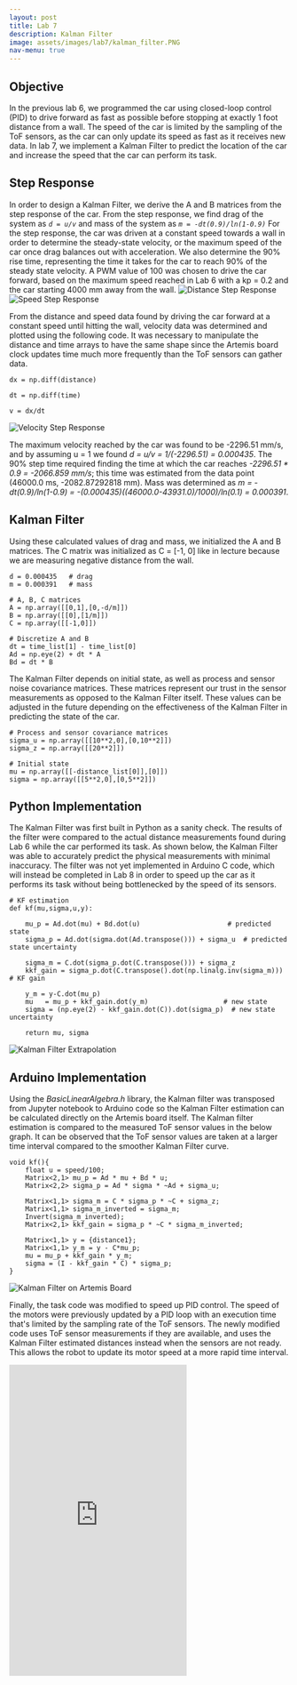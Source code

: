 ```yaml
---
layout: post
title: Lab 7
description: Kalman Filter
image: assets/images/lab7/kalman_filter.PNG
nav-menu: true
---
```

<section id="content">

<h2>Objective</h2>
In the previous lab 6, we programmed the car using closed-loop control (PID) to drive forward as fast as possible before stopping at exactly 1 foot distance from a wall. The speed of the car is limited by the sampling of the ToF sensors, as the car can only update its speed as fast as it receives new data. In lab 7, we implement a Kalman Filter to predict the location of the car and increase the speed that the car can perform its task.

<h2>Step Response</h2>
In order to design a Kalman Filter, we derive the A and B matrices from the step response of the car. From the step response, we find drag of the system as
<code><i>d = u/v</i></code>
and mass of the system as
<code><i>m = -dt(0.9)/ln(1-0.9)</i></code>
For the step response, the car was driven at a constant speed towards a wall in order to determine the steady-state velocity, or the maximum speed of the car once drag balances out with acceleration. We also determine the 90% rise time, representing the time it takes for the car to reach 90% of the steady state velocity. A PWM value of 100 was chosen to drive the car forward, based on the maximum speed reached in Lab 6 with a kp = 0.2 and the car starting 4000 mm away from the wall.

<img src="assets/images/lab7/distance_graph.PNG" alt="Distance Step Response">
<img src="assets/images/lab7/speed_graph.PNG" alt="Speed Step Response">

From the distance and speed data found by driving the car forward at a constant speed until hitting the wall, velocity data was determined and plotted using the following code. It was necessary to manipulate the distance and time arrays to have the same shape since the Artemis board clock updates time much more frequently than the ToF sensors can gather data.

<pre><code>dx = np.diff(distance)

dt = np.diff(time)

v = dx/dt
</code></pre>
<img src="assets/images/lab7/velocity_graph.PNG" alt="Velocity Step Response">

The maximum velocity reached by the car was found to be -2296.51 mm/s, and by assuming u = 1 we found <i>d = u/v = 1/(-2296.51) = 0.000435</i>. The 90% step time required finding the time at which the car reaches <i>-2296.51 * 0.9 = -2066.859 mm/s</i>; this time was estimated from the data point (46000.0 ms, -2082.87292818 mm). Mass was determined as <i>m = -dt(0.9)/ln(1-0.9) = -(0.000435)((46000.0-43931.0)/1000)/ln(0.1) = 0.000391</i>.

<h2>Kalman Filter</h2>
Using these calculated values of drag and mass, we initialized the A and B matrices. The C matrix was initialized as C = [-1, 0] like in lecture because we are measuring negative distance from the wall.

<pre><code>d = 0.000435   # drag
m = 0.000391   # mass

# A, B, C matrices
A = np.array([[0,1],[0,-d/m]])
B = np.array([[0],[1/m]])
C = np.array([[-1,0]])

# Discretize A and B
dt = time_list[1] - time_list[0]
Ad = np.eye(2) + dt * A
Bd = dt * B
</code></pre>

The Kalman Filter depends on initial state, as well as process and sensor noise covariance matrices. These matrices represent our trust in the sensor measurements as opposed to the Kalman Filter itself. These values can be adjusted in the future depending on the effectiveness of the Kalman Filter in predicting the state of the car.

<pre><code># Process and sensor covariance matrices
sigma_u = np.array([[10**2,0],[0,10**2]])
sigma_z = np.array([[20**2]])

# Initial state
mu = np.array([[-distance_list[0]],[0]])
sigma = np.array([[5**2,0],[0,5**2]])
</code></pre>

<h2>Python Implementation</h2>
The Kalman Filter was first built in Python as a sanity check. The results of the filter were compared to the actual distance measurements found during Lab 6 while the car performed its task. As shown below, the Kalman Filter was able to accurately predict the physical measurements with minimal inaccuracy. The filter was not yet implemented in Arduino C code, which will instead be completed in Lab 8 in order to speed up the car as it performs its task without being bottlenecked by the speed of its sensors.

<pre><code># KF estimation
def kf(mu,sigma,u,y):
    
    mu_p = Ad.dot(mu) + Bd.dot(u)                      # predicted state
    sigma_p = Ad.dot(sigma.dot(Ad.transpose())) + sigma_u  # predicted state uncertainty
    
    sigma_m = C.dot(sigma_p.dot(C.transpose())) + sigma_z
    kkf_gain = sigma_p.dot(C.transpose().dot(np.linalg.inv(sigma_m)))  # KF gain
    
    y_m = y-C.dot(mu_p)
    mu   = mu_p + kkf_gain.dot(y_m)                   # new state 
    sigma = (np.eye(2) - kkf_gain.dot(C)).dot(sigma_p)  # new state uncertainty

    return mu, sigma
</code></pre>

<img src="assets/images/lab7/kalman_python.PNG" alt="Kalman Filter Extrapolation">

<h2>Arduino Implementation</h2>
Using the <i>BasicLinearAlgebra.h</i> library, the Kalman filter was transposed from Jupyter notebook to Arduino code so the Kalman Filter estimation can be calculated directly on the Artemis board itself. The Kalman filter estimation is compared to the measured ToF sensor values in the below graph. It can be observed that the ToF sensor values are taken at a larger time interval compared to the smoother Kalman Filter curve.

<pre><code>void kf(){
    float u = speed/100;
    Matrix<2,1> mu_p = Ad * mu + Bd * u;
    Matrix<2,2> sigma_p = Ad * sigma * ~Ad + sigma_u;

    Matrix<1,1> sigma_m = C * sigma_p * ~C + sigma_z;
    Matrix<1,1> sigma_m_inverted = sigma_m;
    Invert(sigma_m_inverted);
    Matrix<2,1> kkf_gain = sigma_p * ~C * sigma_m_inverted;

    Matrix<1,1> y = {distance1};
    Matrix<1,1> y_m = y - C*mu_p;
    mu = mu_p + kkf_gain * y_m;
    sigma = (I - kkf_gain * C) * sigma_p;
}
</code></pre>

<img src="assets/images/lab7/kalman_arduino.PNG" alt="Kalman Filter on Artemis Board">

Finally, the task code was modified to speed up PID control. The speed of the motors were previously updated by a PID loop with an execution time that's limited by the sampling rate of the ToF sensors. The newly modified code uses ToF sensor measurements if they are available, and uses the Kalman Filter estimated distances instead when the sensors are not ready. This allows the robot to update its motor speed at a more rapid time interval.

<iframe width="320" height="560" src="https://www.youtube.com/embed/7AqaHDRCOZk" title="ECE 4160 Lab 7: Kalman Filter" frameborder="0" allow="accelerometer; autoplay; clipboard-write; encrypted-media; gyroscope; picture-in-picture; web-share" allowfullscreen></iframe>